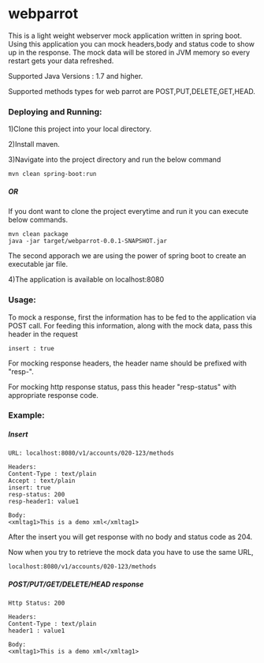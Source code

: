 # webparrot
This is a light weight webserver mock application written in spring boot. Using this application you can mock headers,body and status code to show up in the response. The mock data will be stored in JVM memory so every restart gets your data refreshed.

Supported Java Versions : 1.7 and higher.

Supported methods types for web parrot are POST,PUT,DELETE,GET,HEAD.

<h3>Deploying and Running:</h3>

1)Clone this project into your local directory.

2)Install maven.

3)Navigate into the project directory and run the below command
```
mvn clean spring-boot:run
```
<h5>OR</h5>

If you dont want to clone the project everytime and run it you can execute below commands.
```
mvn clean package
java -jar target/webparrot-0.0.1-SNAPSHOT.jar
```
The second apporach we are using the power of spring boot to create an executable jar file.

4)The application is available on localhost:8080


<h3>Usage:</h3>

To mock a response, first the information has to be fed to the application via POST call. For feeding this information, along with the mock data, pass this header in the request 

```
insert : true
```

For mocking response headers, the header name should be prefixed with "resp-".

For mocking http response status, pass this header "resp-status" with appropriate response code.


<h3>Example:</h3>

<h5>Insert</h5>

```
URL: localhost:8080/v1/accounts/020-123/methods

Headers:
Content-Type : text/plain
Accept : text/plain
insert: true
resp-status: 200
resp-header1: value1

Body:
<xmltag1>This is a demo xml</xmltag1>
```

After the insert you will get response with no body and status code as 204.

Now when you try to retrieve the mock data you have to use the same URL, 
```
localhost:8080/v1/accounts/020-123/methods
```
<h5>POST/PUT/GET/DELETE/HEAD response</h5>

```
Http Status: 200

Headers:
Content-Type : text/plain
header1 : value1

Body:
<xmltag1>This is a demo xml</xmltag1>
